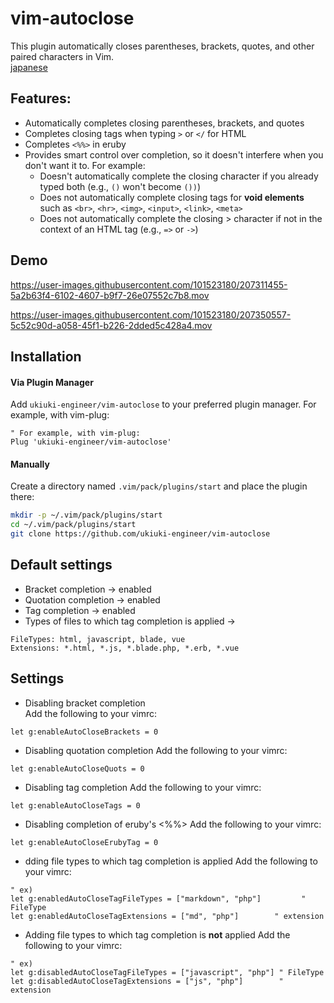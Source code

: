 # vim-autoclose
This plugin automatically closes parentheses, brackets, quotes, and other paired characters in Vim.  
[japanese](https://github.com/ukiuki-engineer/vim-autoclose/blob/feature/readme/readme_ja.md)

## Features:
- Automatically completes closing parentheses, brackets, and quotes
- Completes closing tags when typing `>` or `</` for HTML
- Completes `<%%>` in eruby
- Provides smart control over completion, so it doesn't interfere when you don't want it to. For example:
  - Doesn't automatically complete the closing character if you already typed both (e.g., `()` won't become `())`)
  - Does not automatically complete closing tags for **void elements** such as `<br>`, `<hr>`, `<img>`, `<input>`, `<link>`, `<meta>`
  - Does not automatically complete the closing > character if not in the context of an HTML tag (e.g., `=>` or `->`)

## Demo
https://user-images.githubusercontent.com/101523180/207311455-5a2b63f4-6102-4607-b9f7-26e07552c7b8.mov

https://user-images.githubusercontent.com/101523180/207350557-5c52c90d-a058-45f1-b226-2dded5c428a4.mov

## Installation
#### Via Plugin Manager
Add `ukiuki-engineer/vim-autoclose` to your preferred plugin manager.
For example, with vim-plug:
```vim
" For example, with vim-plug:
Plug 'ukiuki-engineer/vim-autoclose'
```
#### Manually
Create a directory named `.vim/pack/plugins/start` and place the plugin there:
```bash
mkdir -p ~/.vim/pack/plugins/start
cd ~/.vim/pack/plugins/start
git clone https://github.com/ukiuki-engineer/vim-autoclose
```

## Default settings
- Bracket completion → enabled
- Quotation completion → enabled
- Tag completion → enabled
- Types of files to which tag completion is applied
→
```
FileTypes: html, javascript, blade, vue
Extensions: *.html, *.js, *.blade.php, *.erb, *.vue
```

## Settings
- Disabling bracket completion  
Add the following to your vimrc:
```vim
let g:enableAutoCloseBrackets = 0
```
- Disabling quotation completion
Add the following to your vimrc:
```vim
let g:enableAutoCloseQuots = 0
```
- Disabling tag completion
Add the following to your vimrc:
```vim
let g:enableAutoCloseTags = 0
```

- Disabling completion of eruby's <%%>
Add the following to your vimrc:
```vim
let g:enableAutoCloseErubyTag = 0
```

- dding file types to which tag completion is applied
Add the following to your vimrc:
```vim
" ex)
let g:enabledAutoCloseTagFileTypes = ["markdown", "php"]         " FileType
let g:enabledAutoCloseTagExtensions = ["md", "php"]        " extension
```

- Adding file types to which tag completion is **not** applied
Add the following to your vimrc:
```vim
" ex)
let g:disabledAutoCloseTagFileTypes = ["javascript", "php"] " FileType
let g:disabledAutoCloseTagExtensions = ["js", "php"]        " extension
```
